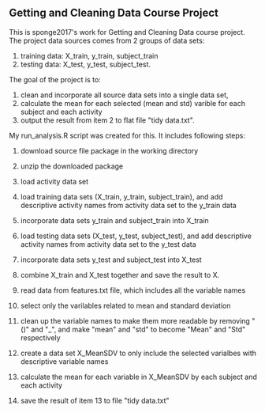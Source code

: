 
## Getting and Cleaning Data Course Project

This is sponge2017's work for Getting and Cleaning Data course project. The project data sources comes from 2 groups of data sets:
1. training data: X_train, y_train, subject_train
2. testing data: X_test, y_test, subject_test.

The goal of the project is to:
1. clean and incorporate all source data sets into a single data set, 
2. calculate the mean for each selected (mean and std) varible for each subject and each activity
3. output the result from item 2 to flat file "tidy data.txt". 

My run_analysis.R script was created for this. It includes following steps:
  1. download source file package in the working directory
  2. unzip the downloaded package
  3. load activity data set
  4. load training data sets (X_train, y_train, subject_train), and add descriptive activity names from activity data set to the y_train data
  5. incorporate data sets y_train and subject_train into X_train
  6. load testing data sets (X_test, y_test, subject_test), and add descriptive activity names from activity data set to the y_test data
  7. incorporate data sets y_test and subject_test into X_test
  8. combine X_train and X_test together and save the result to X. 
  
  9. read data from features.txt file, which includes all the variable names
  10. select only the varilables related to mean and standard deviation
  11. clean up the variable names to make them more readable by removing "()" and "_", and make "mean" and "std" to become "Mean" and "Std" respectively
  12. create a data set X_MeanSDV to only include the selected varialbes with descriptive variable names
  13. calculate the mean for each variable in X_MeanSDV by each subject and each activity
  14. save the result of item 13 to file "tidy data.txt"

